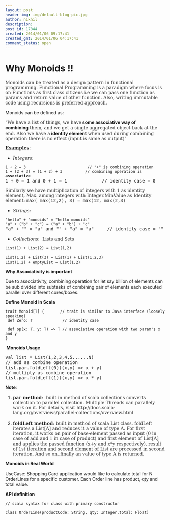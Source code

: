 ```yaml
---
layout: post
header-img: img/default-blog-pic.jpg
author: nikhil
description: 
post_id: 17844
created: 2014/01/06 09:17:41
created_gmt: 2014/01/06 04:17:41
comment_status: open
---
```


# Why Monoids !!

<p><span style="color: #333333;font-family: Constantia, 'Lucida Bright', Lucidabright, 'Lucida Serif', Lucida, 'DejaVu Serif', 'Bitstream Vera Serif', 'Liberation Serif', Georgia, serif">Monoids can be treated as a design pattern in functional programming. Functional Programming is a paradigm where focus is on Functions as first class citizens i.e we can pass one function as params and return value of other function. Also, writing immutable code using recursions is preferred approach.</span></p>
<p>Monoids can be defined as:</p>
<p><span style="color: #333333;font-family: Constantia, 'Lucida Bright', Lucidabright, 'Lucida Serif', Lucida, 'DejaVu Serif', 'Bitstream Vera Serif', 'Liberation Serif', Georgia, serif">"We have a list of things, we have</span><b> some associative way of combining</b><span style="color: #333333;font-family: Constantia, 'Lucida Bright', Lucidabright, 'Lucida Serif', Lucida, 'DejaVu Serif', 'Bitstream Vera Serif', 'Liberation Serif', Georgia, serif"> them, and we get a single aggregated object back at the end. Also we have a</span><b> identity element</b><span style="color: #333333;font-family: Constantia, 'Lucida Bright', Lucidabright, 'Lucida Serif', Lucida, 'DejaVu Serif', 'Bitstream Vera Serif', 'Liberation Serif', Georgia, serif"> when used during combining operation there is no effect (input is same as output)"</span></p>
<p><span style="color: #333333;font-family: Constantia, 'Lucida Bright', Lucidabright, 'Lucida Serif', Lucida, 'DejaVu Serif', 'Bitstream Vera Serif', 'Liberation Serif', Georgia, serif"><b>Examples</b>:</span>
<ul>
    <li><span style="color: #333333;font-family: Constantia, 'Lucida Bright', Lucidabright, 'Lucida Serif', Lucida, 'DejaVu Serif', 'Bitstream Vera Serif', 'Liberation Serif', Georgia, serif"><i>Integers</i>: </span></li>
</ul>
<pre><code>1 + 2 = 3                           // "+" is combining operation</code>
<code>1 + (2 + 3) = (1 + 2) + 3          // combining operation is <b>associative</b></code>
<span style="font-family: Consolas, 'Andale Mono WT', 'Andale Mono', 'Lucida Console', 'Lucida Sans Typewriter', 'DejaVu Sans Mono', 'Bitstream Vera Sans Mono', 'Liberation Mono', 'Nimbus Mono L', Monaco, 'Courier New', Courier, monospace">1 + 0 = 1 and 0 + 1 = 1             // identity case = 0</span></pre>
<span style="color: #333333;font-family: Constantia, 'Lucida Bright', Lucidabright, 'Lucida Serif', Lucida, 'DejaVu Serif', 'Bitstream Vera Serif', 'Liberation Serif', Georgia, serif">Similarly we have multiplication of integers with 1 as identity element, Max. among integers with Integer.MinValue as Identity element: </span><span style="color: #333333;font-family: Consolas, 'Andale Mono WT', 'Andale Mono', 'Lucida Console', 'Lucida Sans Typewriter', 'DejaVu Sans Mono', 'Bitstream Vera Sans Mono', 'Liberation Mono', 'Nimbus Mono L', Monaco, 'Courier New', Courier, monospace">max( max(12,2), 3) = </span><span style="color: #333333;font-family: Consolas, 'Andale Mono WT', 'Andale Mono', 'Lucida Console', 'Lucida Sans Typewriter', 'DejaVu Sans Mono', 'Bitstream Vera Sans Mono', 'Liberation Mono', 'Nimbus Mono L', Monaco, 'Courier New', Courier, monospace">max(12, max(2,3)</span>
<div>
<ul>
    <li><span style="color: #333333;font-family: Constantia, 'Lucida Bright', Lucidabright, 'Lucida Serif', Lucida, 'DejaVu Serif', 'Bitstream Vera Serif', 'Liberation Serif', Georgia, serif"><i>Strings</i>: </span></li>
</ul>
<pre><code>"hello" + "monoids" = "hello monoids"    </code>
<code>"a" + ("b" + "c") = ("a" + "b") + "c"          </code>
<span style="font-family: Consolas, 'Andale Mono WT', 'Andale Mono', 'Lucida Console', 'Lucida Sans Typewriter', 'DejaVu Sans Mono', 'Bitstream Vera Sans Mono', 'Liberation Mono', 'Nimbus Mono L', Monaco, 'Courier New', Courier, monospace">"a" + "" = "a" and "" + "a" = "a"     // identity case = ""        </span></pre>
<ul>
    <li><span style="color: #333333;font-family: Constantia, 'Lucida Bright', Lucidabright, 'Lucida Serif', Lucida, 'DejaVu Serif', 'Bitstream Vera Serif', 'Liberation Serif', Georgia, serif"><span><i>Collections</i>:  Lists and Sets</span></span></li>
</ul>
<div>
<pre><code>List(1) + List(2) = List(1,2) 
</code>
<code>List(1,2) + List(3) = List(1) + List(1,2,3)</code>
<code>List(1,2) + emptyList = List(1,2)</code></pre>
<div></p>
<p><b>Why Associativity is important</b></p>
<p></div>
</div>
Due to associativity, combining operation for let say billion of elements can be sub divided into subtasks of combining pair of elements each executed parallel over different cores/boxes.
<div></p>
<p><b>Define Monoid in Scala</b></p>
<p></div>
<pre><code>trait Monoid[T] {       // trait is similar to Java interface (loosely speaking)
 def Zero: T             // identity case      <br />
 def op(x: T, y: T) =&gt; T // associative operation with two param's x and y
}</code></pre>
<div></p>
<p><b>
</b><b> Monoids Usage</b></p>
<p></div>
<pre><span style="font-family: Consolas, 'Andale Mono WT', 'Andale Mono', 'Lucida Console', 'Lucida Sans Typewriter', 'DejaVu Sans Mono', 'Bitstream Vera Sans Mono', 'Liberation Mono', 'Nimbus Mono L', Monaco, 'Courier New', Courier, monospace">val list = List(1,2,3,4,5......N)                                                       </span>
<span style="font-family: Consolas, 'Andale Mono WT', 'Andale Mono', 'Lucida Console', 'Lucida Sans Typewriter', 'DejaVu Sans Mono', 'Bitstream Vera Sans Mono', 'Liberation Mono', 'Nimbus Mono L', Monaco, 'Courier New', Courier, monospace">// add as combine operation</span>
<span style="font-family: Consolas, 'Andale Mono WT', 'Andale Mono', 'Lucida Console', 'Lucida Sans Typewriter', 'DejaVu Sans Mono', 'Bitstream Vera Sans Mono', 'Liberation Mono', 'Nimbus Mono L', Monaco, 'Courier New', Courier, monospace">list.par.foldLeft(0)((x,y) =&gt; x + y)</span>
<span style="font-family: Consolas, 'Andale Mono WT', 'Andale Mono', 'Lucida Console', 'Lucida Sans Typewriter', 'DejaVu Sans Mono', 'Bitstream Vera Sans Mono', 'Liberation Mono', 'Nimbus Mono L', Monaco, 'Courier New', Courier, monospace">// multiply as combine operation</span>
<span style="font-family: Consolas, 'Andale Mono WT', 'Andale Mono', 'Lucida Console', 'Lucida Sans Typewriter', 'DejaVu Sans Mono', 'Bitstream Vera Sans Mono', 'Liberation Mono', 'Nimbus Mono L', Monaco, 'Courier New', Courier, monospace">list.par.foldLeft(1)((x,y) =&gt; x * y)</span></pre>
<div></p>
<p><strong>Note</strong>:
<ol>
    <li><span style="color: #333333;font-family: Constantia, 'Lucida Bright', Lucidabright, 'Lucida Serif', Lucida, 'DejaVu Serif', 'Bitstream Vera Serif', 'Liberation Serif', Georgia, serif"><b>par method</b>:  built in method of scala collections converts collection to parallel collection. Multiple Threads can parallely work on it. For details, visit http://docs.scala-lang.org/overviews/parallel-collections/overview.html                              </span></li>
    <li><span style="color: #333333;font-family: Constantia, 'Lucida Bright', Lucidabright, 'Lucida Serif', Lucida, 'DejaVu Serif', 'Bitstream Vera Serif', 'Liberation Serif', Georgia, serif"><span><b>foldLeft method</b>: built in method of scala List class. foldLeft iterates a List[A] and reduces it a value of type A. For first iteration, it works on pair of base-element passed as input (0 in case of add and 1 in case of product) and first element of List[A] and applies the passed function (x+y and x*y respectively), result of 1st iteration and second element of List are processed in second iteration. And so on..finally an value of type A is returned.</span></span></li>
</ol>
<b>Monoids in Real World</b></p>
<p></div>
<div></p>
<p>UseCase: Shopping Card application would like to calculate total for N OrderLines for a specific customer. Each Order line has product, qty and total value.</p>
<p></div>
<div></p>
<p><b>API definition</b>
<pre><code><span>// scala syntax for class with primary constructor</span></code></pre>
</div>
<pre><code>class OrderLine(productCode: String, qty: Integer,total: Float)</code></p>